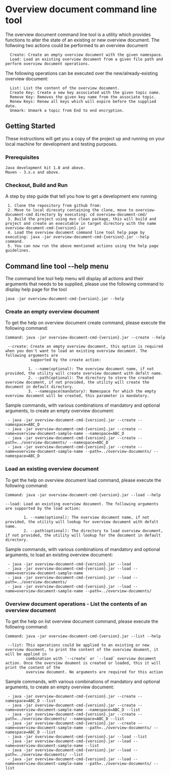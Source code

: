 # Overview document command line tool

The overview document command line tool is a utility which provides functions to alter the state of an existing or new overview document. The follwoing two actions could be performed to an overview document 

```
  Create: Create an empty overview document with the given namespace.
  Load: Load an existing overview document from a given file path and perform overview document operations.
```
 
The following operations can be executed over the new/already-existing overview document:
```
  List: List the content of the overview document.
  Create Key: Create a new key associated with the given topic name.
  Remove Key: Removes the given key name from the associate topic.
  Renew Keys: Renew all keys which will expire before the supplied date.
  Unmark: Unmark a topic from End to end encryption.  
```
## Getting Started

These instructions will get you a copy of the project up and running on your local machine for development and testing purposes.

### Prerequisites

```
Java development kit 1.8 and above.
Maven - 3.x.x and above.
```

### Checkout, Build and Run

A step by step guide that tell you how to get a development env running

```
 1. Clone the repository from github from: 
 2. Move to local direcoty containing the clone, move to overview-document-cmd directory by executing: cd overview-document-cmd/
 3. Build the project using mvn clean package, this will build and project and create an executable in target directory with the name overview-document-cmd-{version}.jar
 4. Load the overview document command line tool help page by executing: java -jar overview-document-cmd-{version}.jar --help command.
 5. You can now run the above mentioned actions using the help page guidelines.
```

## Command line tool --help menu

The command line tool help menu will display all actions and their arguments that needs to be supplied, please use the following command to display help page for the tool
```
java -jar overview-document-cmd-{version}.jar --help
```

 
 ### Create an empty overview document
 To get the help on overview document create command, please execute the following command:
 ```
 Command: java -jar overview-document-cmd-{version}.jar --create --help
 ```
 ```
  --create: Create an empty overview document, this option is required when you don't want to load an existing overview document. The following arguments are
            supported by the create action:
           
           1. --name(optional): The overview document name, if not provided, the utility will create overview document with defalt name.
           2. --path(optional): The directory to store the created overview document, if not provided, the utility will create the document in default directory. 
           3. --namespace(mandatory): Namespace for which the empty overview document will be created, this parameter is mandatory. 
```
Sample commands, with various combinations of mandatory and optional arguments, to create an empty overview document:
``` 
 - java -jar overview-document-cmd-{version}.jar --create --namespace=ABC_D
 - java -jar overview-document-cmd-{version}.jar --create --name=overview-document-sample-name --namespace=ABC_D
 - java -jar overview-document-cmd-{version}.jar --create --path=../overview-documents/ --namespace=ABC_D
 - java -jar overview-document-cmd-{version}.jar --create --name=overview-document-sample-name --path=../overview-documents/ --namespace=ABC_D
``` 


 ### Load an existing overview document
 To get the help on overview document load command, please execute the following command:
 ```
 Command: java -jar overview-document-cmd-{version}.jar --load --help
 ```
 ```
 --load: Load an existing overview document. The following arguments are supported by the load action:
          
         1. --name(optional): The overview document name, if not provided, the utility will lookup for overview document with defalt name.
         2. --path(optional): The directory to load overview document, if not provided, the utility will lookup for the document in default directory. 
 ```  
 Sample commands, with various combinations of mandatory and optional arguments, to load an existing overview document:
 ```
  - java -jar overview-document-cmd-{version}.jar --load
  - java -jar overview-document-cmd-{version}.jar --load --name=overview-document-sample-name
  - java -jar overview-document-cmd-{version}.jar --load --path=../overview-documents/
  - java -jar overview-document-cmd-{version}.jar --load --name=overview-document-sample-name --path=../overview-documents/
 ``` 
 
 ### Overview document operations - List the contents of an overview document
 
 To get the help on list overview document command, please execute the following command:
 ```
 Command: java -jar overview-document-cmd-{version}.jar --list --help
 ```
 ```
  --list: This operations could be applied to an existing or new overview doucment, to print the content of the overview doument, it will be applied in 
          combination with `--create` or `--load` overview document action. Once the overview doument is created or loaded, this it will print the content of the
          overview document. No arguments are required for this action   
```
Sample commands, with various combinations of mandatory and optional arguments, to create an empty overview document:
``` 
 - java -jar overview-document-cmd-{version}.jar --create --namespace=ABC_D --list
 - java -jar overview-document-cmd-{version}.jar --create --name=overview-document-sample-name --namespace=ABC_D --list
 - java -jar overview-document-cmd-{version}.jar --create --path=../overview-documents/ --namespace=ABC_D --list
 - java -jar overview-document-cmd-{version}.jar --create --name=overview-document-sample-name --path=../overview-documents/ --namespace=ABC_D --list
 - java -jar overview-document-cmd-{version}.jar --load --list
 - java -jar overview-document-cmd-{version}.jar --load --name=overview-document-sample-name --list
 - java -jar overview-document-cmd-{version}.jar --load --path=../overview-documents/ --list
 - java -jar overview-document-cmd-{version}.jar --load --name=overview-document-sample-name --path=../overview-documents/ --list
```






